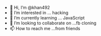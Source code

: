 - 👋 Hi, I’m @khan492
- 👀 I’m interested in ... hacking
- 🌱 I’m currently learning ... JavaScript
- 💞️ I’m looking to collaborate on ...fb cloning
- 📫 How to reach me ...from friends

<!---
khan492/khan492 is a ✨ special ✨ repository because its `README.md` (this file) appears on your GitHub profile.
You can click the Preview link to take a look at your changes.
--->
